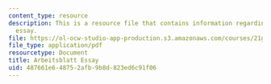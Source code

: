 ```yaml
---
content_type: resource
description: This is a resource file that contains information regarding arbeisblatt
  essay.
file: https://ol-ocw-studio-app-production.s3.amazonaws.com/courses/21g-405-germany-today-intensive-study-of-german-language-and-culture-january-iap-2011/487661e648752afb9b8d823ed6c91f06_MIT21G_405IAP11_abt_essay.pdf
file_type: application/pdf
resourcetype: Document
title: Arbeitsblatt Essay
uid: 487661e6-4875-2afb-9b8d-823ed6c91f06
---
```

